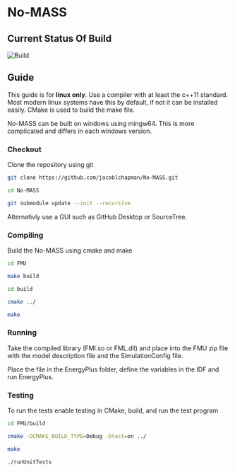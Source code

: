 # No-MASS
## Current Status Of Build
![Build](https://magnum.travis-ci.com/jacoblchapman/No-MASS.svg?token=hNH6EHukhSBPUpNQNYH3&branch=Master "build")

## Guide

This guide is for **linux only**.
Use a compiler with at least the c++11 standard. Most modern linux systems have this by default, if not it can be installed easily.
CMake is used to build the make file.

No-MASS can be built on windows using mingw64. This is more complicated and differs in each windows version.

### Checkout

Clone the repository using git
```sh
git clone https://github.com/jacoblchapman/No-MASS.git

cd No-MASS

git submodule update --init --recursive

```

Alternativly use a GUI such as GitHub Desktop or SourceTree.

### Compiling

Build the No-MASS using cmake and make 

```sh
cd FMU

make build

cd build

cmake ../

make
```

### Running

Take the compiled library (FMI.so or FML.dll) and place into the FMU zip file with the model description file and the SimulationConfig file.

Place the file in the EnergyPlus folder, define the variables in the IDF and run EnergyPlus.


### Testing

To run the tests enable testing in CMake, build, and run the test program

```sh
cd FMU/build

cmake -DCMAKE_BUILD_TYPE=Debug -Dtest=on ../

make

./runUnitTests
```
